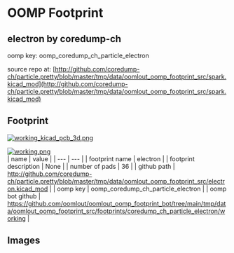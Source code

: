# OOMP Footprint  
## electron  by coredump-ch  
  
oomp key: oomp_coredump_ch_particle_electron  
  
source repo at: [http://github.com/coredump-ch/particle.pretty/blob/master/tmp/data/oomlout_oomp_footprint_src/spark.kicad_mod](http://github.com/coredump-ch/particle.pretty/blob/master/tmp/data/oomlout_oomp_footprint_src/spark.kicad_mod)  
## Footprint  
  
[![working_kicad_pcb_3d.png](working_kicad_pcb_3d_600.png)](working_kicad_pcb_3d.png)  
  
[![working.png](working_600.png)](working.png)  
| name | value | 
| --- | --- | 
| footprint name | electron | 
| footprint description | None | 
| number of pads | 36 | 
| github path | http://github.com/coredump-ch/particle.pretty/blob/master/tmp/data/oomlout_oomp_footprint_src/electron.kicad_mod | 
| oomp key | oomp_coredump_ch_particle_electron | 
| oomp bot github | https://github.com/oomlout/oomlout_oomp_footprint_bot/tree/main/tmp/data/oomlout_oomp_footprint_src/footprints/coredump_ch_particle_electron/working | 
## Images  
